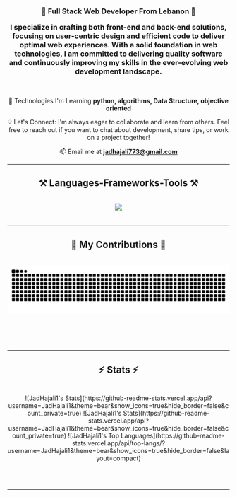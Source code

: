 
<h3 align="center">🌟 Full Stack Web Developer From Lebanon 🌟

I specialize in crafting both front-end and back-end solutions, focusing on user-centric design and efficient code to deliver optimal web experiences. With a solid foundation in web technologies, I am committed to delivering quality software and continuously improving my skills in the ever-evolving web development landscape. </h3>

<br/>

<div align="center">
 
 
🔧 Technologies I'm Learning:**python, algorithms, Data Structure, objective oriented**
 
 💡 Let's Connect: I'm always eager to collaborate and learn from others. Feel free to reach out if you want to chat about development, share tips, or work on a project together!

 📫 Email me at **[jadhajali773@gmail.com](mailto:jadhajali773@gmail.com)**
</div>


 <hr/>
 
<h2 align="center">⚒️ Languages-Frameworks-Tools ⚒️</h2>
<br/>
<div align="center">
    <img src="https://skillicons.dev/icons?i=html,css,vscode,github,python,javascript,firebase,c,java,mysql,flutter,php,git" />
</div>

<br/>
<hr/>

<div align="center">
  <h2>🐍 My Contributions 🐍</h2>
  <br>
  <img alt="snake eating my contributions" src="https://raw.githubusercontent.com/JadHajali1/JadHajali1/output/github-contribution-grid-snake.svg" />
  
  <br/><br/><br/>
</div>

<hr/>

<h2 align="center">⚡ Stats ⚡</h2>
<br>
<div align="center">
 ![JadHajali1's Stats](https://github-readme-stats.vercel.app/api?username=JadHajali1&theme=bear&show_icons=true&hide_border=false&count_private=true)
 ![JadHajali1's Stats](https://github-readme-stats.vercel.app/api?username=JadHajali1&theme=bear&show_icons=true&hide_border=false&count_private=true)
 ![JadHajali1's Top Languages](https://github-readme-stats.vercel.app/api/top-langs/? 
 username=JadHajali1&theme=bear&show_icons=true&hide_border=false&layout=compact)


</div>

<br/><br/>

<hr/>

<br/>
